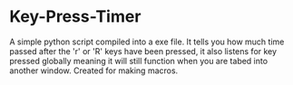 # Key-Press-Timer
A simple python script compiled into a exe file.
It tells you how much time passed after the 'r' or 'R' keys have been pressed, it also listens for key pressed globally meaning it will still function when you are tabed into another window. Created for making macros.
